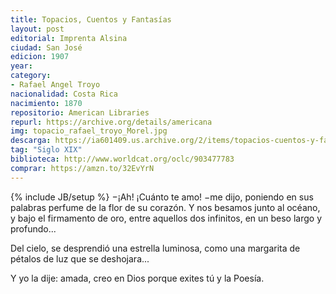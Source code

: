 ```yaml
---
title: Topacios, Cuentos y Fantasías
layout: post
editorial: Imprenta Alsina
ciudad: San José
edicion: 1907
year: 
category: 
- Rafael Angel Troyo
nacionalidad: Costa Rica
nacimiento: 1870
repositorio: American Libraries
repurl: https://archive.org/details/americana
img: topacio_rafael_troyo_Morel.jpg
descarga: https://ia601409.us.archive.org/2/items/topacios-cuentos-y-fantasias-por-rafael-angel-troyo/Topacios%20%28Cuentos%20y%20Fantas%C3%ADas%29%20por%20Rafael%20Angel%20Troyo.pdf
tag: "Siglo XIX"
biblioteca: http://www.worldcat.org/oclc/903477783
comprar: https://amzn.to/32EvYrN
---
```

{% include JB/setup %}
−¡Ah! ¡Cuánto te amo! −me dijo, poniendo en sus palabras perfume de la flor de su corazón. Y nos besamos junto al océano, y bajo el firmamento de oro, entre aquellos dos infinitos, en un beso largo y profundo...
 
Del cielo, se desprendió una estrella luminosa, como una margarita de pétalos de luz que se deshojara...
 
Y yo la dije: amada, creo en Dios porque exites tú y la Poesía.
